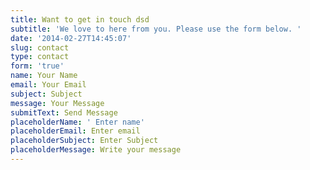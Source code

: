 ```yaml
---
title: Want to get in touch dsd
subtitle: 'We love to here from you. Please use the form below. '
date: '2014-02-27T14:45:07'
slug: contact
type: contact
form: 'true'
name: Your Name
email: Your Email
subject: Subject
message: Your Message
submitText: Send Message
placeholderName: ' Enter name'
placeholderEmail: Enter email
placeholderSubject: Enter Subject
placeholderMessage: Write your message
---
```






